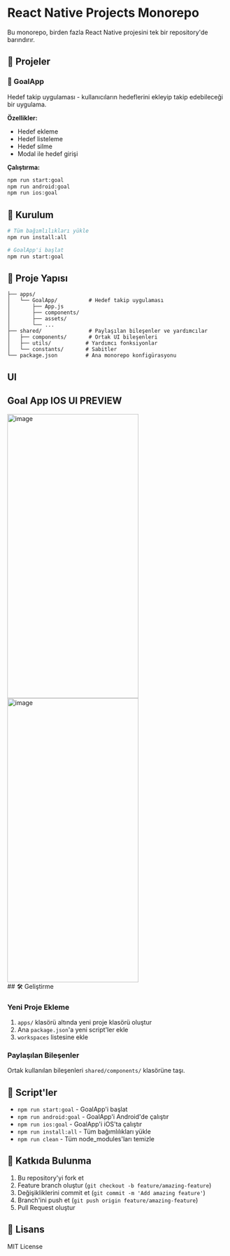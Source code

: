 
# React Native Projects Monorepo

Bu monorepo, birden fazla React Native projesini tek bir repository'de barındırır.

## 📱 Projeler

### 🎯 GoalApp
Hedef takip uygulaması - kullanıcıların hedeflerini ekleyip takip edebileceği bir uygulama.

**Özellikler:**
- Hedef ekleme
- Hedef listeleme
- Hedef silme
- Modal ile hedef girişi

**Çalıştırma:**
```bash
npm run start:goal
npm run android:goal
npm run ios:goal
```

## 🚀 Kurulum

```bash
# Tüm bağımlılıkları yükle
npm run install:all

# GoalApp'i başlat
npm run start:goal
```

## 📁 Proje Yapısı

```
├── apps/
│   └── GoalApp/          # Hedef takip uygulaması
│       ├── App.js
│       ├── components/
│       ├── assets/
│       └── ...
├── shared/               # Paylaşılan bileşenler ve yardımcılar
│   ├── components/       # Ortak UI bileşenleri
│   ├── utils/           # Yardımcı fonksiyonlar
│   └── constants/       # Sabitler
└── package.json         # Ana monorepo konfigürasyonu
```
## UI
<h2>Goal App IOS UI PREVIEW</h2>
<div>
  <img  width="300" height="650" alt="image" src="https://github.com/user-attachments/assets/de5da1a5-fdb7-4380-b9c3-318054f33a46" />
<img width="300" height="650"alt="image" src="https://github.com/user-attachments/assets/f8503768-41cf-46a7-ba0e-0d97a471b3aa" />
</div>
## 🛠️ Geliştirme

### Yeni Proje Ekleme
1. `apps/` klasörü altında yeni proje klasörü oluştur
2. Ana `package.json`'a yeni script'ler ekle
3. `workspaces` listesine ekle

### Paylaşılan Bileşenler
Ortak kullanılan bileşenleri `shared/components/` klasörüne taşı.

## 📝 Script'ler

- `npm run start:goal` - GoalApp'i başlat
- `npm run android:goal` - GoalApp'i Android'de çalıştır
- `npm run ios:goal` - GoalApp'i iOS'ta çalıştır
- `npm run install:all` - Tüm bağımlılıkları yükle
- `npm run clean` - Tüm node_modules'ları temizle

## 🤝 Katkıda Bulunma

1. Bu repository'yi fork et
2. Feature branch oluştur (`git checkout -b feature/amazing-feature`)
3. Değişikliklerini commit et (`git commit -m 'Add amazing feature'`)
4. Branch'ini push et (`git push origin feature/amazing-feature`)
5. Pull Request oluştur

## 📄 Lisans

MIT License

